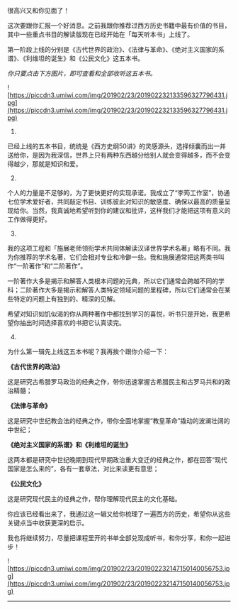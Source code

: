 很高兴又和你见面了！

这次要跟你汇报一个好消息。之前我跟你推荐过西方历史书籍中最有价值的书目，其中一些重点书目的解读版现在已经开始在「每天听本书」上线了。

第一阶段上线的分别是《古代世界的政治》、《法律与革命》、《绝对主义国家的系谱》、《利维坦的诞生》和《公民文化》这五本书。

 *你只要点击下方图片，即可查看和全部收听这五本书。*

![https://piccdn3.umiwi.com/img/201902/23/201902232133596327796431.jpg](https://piccdn3.umiwi.com/img/201902/23/201902232133596327796431.jpg)

1.

已经上线的五本书目，统统是《西方史纲50讲》的灵感源头，选择倾囊而出一并送给你，是因为我深信，世界上只有两种东西越分给别人就会变得越多，而不会变得越少，那就是知识和爱。

2.

个人的力量是不足够的，为了更快更好的实现承诺。我成立了“李筠工作室”，协通七位学术爱好者，共同敲定书目、训练彼此对知识的敏感度、确保以最高的质量呈现给你。当然，我真诚地希望听到你的建议和批评，这样我们才能把这项有意义的工作做得更好。

3.

我的这项工程和「施展老师领衔学术共同体解读汉译世界学术名著」略有不同。我为你推荐的学术名著，它们会相对专业和冷僻一些。我和施展通常把这两类书叫作“一阶著作”和“二阶著作”。

一阶著作大多是揭示和解答人类根本问题的元典，所以它们通常会跨越不同的学科；二阶著作大多是揭示和解答人类特定领域问题的里程碑，所以它们通常会在某些特定的问题上有独到的、精深的见解。

希望对知识如饥似渴的你从两种著作中都找到学习的喜悦，听书只是开始，我更希望你抽出时间选择喜欢的书把它认真读完。

4.

为什么第一辑先上线这五本书呢？我再挨个跟你介绍一下：

 **《古代世界的政治》**

这是研究古希腊罗马政治的经典之作，带你迅速掌握古希腊民主和古罗马共和的政治精髓；

 **《法律与革命》**

这是研究中世纪教会法的经典之作，带你全面地掌握“教皇革命”撬动的波澜壮阔的中世纪；

 **《绝对主义国家的系谱》和《利维坦的诞生》**

这两本都是研究中世纪晚期到现代早期政治重大变迁的经典之作，都在回答“现代国家是怎么来的”，各有一套章法，对比来读更有意思；

 **《公民文化》**

这是研究现代民主的经典之作，帮你理解现代民主的文化基础。

你应该已经看出来了，我通过这一辑又给你梳理了一遍西方的历史，希望你从这些关键点当中收获更深的启示。

我也将继续努力，尽量把课程里开的书单全部兑现成听书，和你分享，和你一起进步！

![https://piccdn3.umiwi.com/img/201902/23/201902232147150140056753.jpg](https://piccdn3.umiwi.com/img/201902/23/201902232147150140056753.jpg)

---

